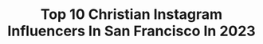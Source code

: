 ---
title: Top 10 Christian Instagram Influencers In San Francisco In 2023
description: >-
  Find top christian Instagram influencers in San Francisco in 2023. Most popular hashtags: #sanfrancisco #photography #travelblogger #streetphotography.
platform: Instagram
hits: 7
text_top: Analyze the best Instagram accounts on inBeat.
text_bottom: Our platform aggregates 7 Instagram influencers like this in San Francisco, United States for you to work with.
profiles:
  - username: "mirthicat"
    fullname: >-
      MIRTHICA | SAN FRANCISCO
    bio: >-
      💁🏽‍♀️ tiny human with lotta energyyy ❅ Christian † | தமிழ் 📸 @letmecaptureyouu Cal ‘20 | ENFJ-T #medicine | #blogger | #fashion
    location: "United States"
    followers: 3247
    engagement: 1289
    commentsToLikes: 0.062413
    id: ckaothmi9vykf0i78lxne1x0y
    verified: false
    hashtags: "#edinburghmodel, #streetstyleluxe, #berkeleypov, #fashiondaily"
  - username: "jackiemhering"
    fullname: >-
      Jackie Hering
    bio: >-
      PRO triathlete 🌎 Rank 15th Mom x2. Race director Christian. Ironman & 5x70.3 champion. Madison, WI ☕️ 🏊‍♀️ 🚴 🏃‍♀️ 👨‍👩‍👧‍👦 @roosterevents @wynrepublic
    location: "United States"
    followers: 4272
    engagement: 538
    commentsToLikes: 0.032063
    id: ck0vy0ya71p4x0i19lzel5hvq
    verified: false
    hashtags: "#triathlete, #protriathlete, #triathlon, #trailrunning"
  - username: "jaydenjhammer"
    fullname: >-
      JAYDEN 🔨
    bio: >-
      21. Bay Area. @zippermouth.music mgmt: cass@keel.la
    location: "United States"
    followers: 97462
    engagement: 998
    commentsToLikes: 0.012257
    id: ck8wfu2clg9du0j78w8am0c62
    verified: false
    hashtags: "#metal, #guitar, #prsguitars, #rock"
  - username: "secretfamousplaces"
    fullname: >-
      Secret Famous Places
    bio: >-
      Judith & Robin 🐚 Find filming locations in the whole 🌎 📸 Take a photo without laughing 🎧 Podcast: Secret Famous Places 🙌🏼 welcome! Hope you’ve fun
    location: "United States"
    followers: 37901
    engagement: 680
    commentsToLikes: 0.021742
    id: ckf5plao96fwz0j23tow8naq2
    verified: false
    hashtags: "#secretfamousplaces, #italia, #traveling, #blogger"
  - username: "fotofilmic"
    fullname: >-
      FotoFilmic
    bio: >-
      Ongoing JRNL 10 jurying by Paul Schiek @tbwbooks/Winners TBA Sept.1 Apply soon: last scholarships for @michaelfamighetti & @delaney_allen Fall Classes
    location: "United States"
    followers: 33529
    engagement: 71
    commentsToLikes: 0.005141
    id: ck6u4nbi34pci0j71ixd81ra1
    verified: false
    hashtags: "#writeups, #strangers, #journal, #artisticdevelopment"
  - username: "christinamcneill"
    fullname: >-
      Christina McNeill
    bio: >-
      Wedding photographer capturing extraordinary couples who want something a little different: romantic, candid, authentic. SF based & ✈️ the globe.
    location: "United States"
    followers: 14288
    engagement: 192
    commentsToLikes: 0.038159
    id: ck5c5t0f343iy0i11x6licmsq
    verified: false
    hashtags: "#candidwedding, #editorialweddingphotographer, #intimatewedding, #elopementphotographer"
  - username: "katerina__christina"
    fullname: >-
      Katerina Christina
    bio: >-
      📍 𝚂𝚊𝚗 𝙵𝚛𝚊𝚗𝚌𝚒𝚜𝚌𝚘 📷 𝙷𝚊𝚜𝚜𝚎𝚕𝚋𝚕𝚊𝚍 𝚇𝟷𝙳-𝟻𝟶𝚌 || 𝙲𝚊𝚗𝚘𝚗 𝚂𝚞𝚙𝚎𝚛 𝟾 ❕ 𝙿𝚛𝚒𝚗𝚝𝚜 ⬇️
    location: "United States"
    followers: 7941
    engagement: 427
    commentsToLikes: 0.044969
    id: ck5zr02vfvmzw0i14xlw04zx2
    verified: false
    hashtags: "#fashionphotography, #streetphotographybnw, #lightandshadowphotography, #fineartphotographer"
  - username: "christianaaron"
    fullname: >-
      christian
    bio: >-
      @fluentlust @damagedsinner twitter | tiktok | christiantaaron snapchat | christianaaronx onlyfans and more ⤵️
    location: "United States"
    followers: 237289
    engagement: 155
    commentsToLikes: 0.024260
    id: ckapbxeyh1nmh0i78c3mhwta0
    verified: true
    hashtags: "#emsculpt, #therosenburg"
  - username: "christiancarnation"
    fullname: >-
      Christian
    bio: >-
      Bagged 2015 Mustang GT Premium PP manual NC 🌍 RT(R) ☢ Sphynx cat mum @smeagolandluna @limitlesscarcare : CHRISTIAN15
    location: "United States"
    followers: 35119
    engagement: 364
    commentsToLikes: 0.021001
    id: ck601qypfg0d90i14hhy2r8m0
    verified: false
    hashtags: "#cargirl, #baggedcars, #lowandslow, #photography"
  - username: "cmpulisic"
    fullname: >-
      Christian
    bio: >-
      Hershey, PA 🇺🇸 Twitter: cpulisic_10 Facebook: cmpulisic Tik Tok: christianmpulisic
    location: "United States"
    followers: 3509389
    engagement: 748
    commentsToLikes: 0.006012
    id: ck0tuohdw80cw0i19xi6r6lqt
    verified: true
    hashtags: "#scoremorewithxbox, #traineatrepeat, #sponsored"
---